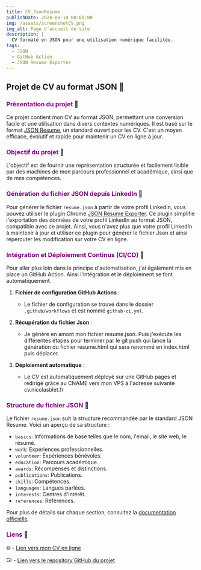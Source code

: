 ```yaml
---
title: CV_JsonResume
publishDate: 2024-06-10 00:00:00
img: /assets/screenshotCV.png
img_alt: Page d'accueil du site
description: |
  CV formaté en JSON pour une utilisation numérique facilitée.
tags:
  - JSON
  - GitHub Action
  - JSON Resume Exporter
---
```


## Projet de CV au format JSON 📄

### <font color="purple">Présentation du projet</font> 📝

Ce projet contient mon CV au format JSON, permettant une conversion facile et une utilisation dans divers contextes numériques. Il est basé sur le format [JSON Resume](https://jsonresume.org/), un standard ouvert pour les CV. C'est un moyen efficace, évolutif et rapide pour maintenir un CV en ligne à jour.

### <font color="purple">Objectif du projet</font> 🎯

L'objectif est de fournir une représentation structurée et facilement lisible par des machines de mon parcours professionnel et académique, ainsi que de mes compétences.

### <font color="purple">Génération du fichier JSON depuis LinkedIn</font> 🔄

Pour générer le fichier `resume.json` à partir de votre profil LinkedIn, vous pouvez utiliser le plugin Chrome <a href="https://chromewebstore.google.com/detail/json-resume-exporter/caobgmmcpklomkcckaenhjlokpmfbdec" target="_blank">JSON Resume Exporter</a>. Ce plugin simplifie l'exportation des données de votre profil LinkedIn au format JSON, compatible avec ce projet. Ainsi, vous n'avez plus que votre profil LinkedIn à maintenir à jour et utiliser ce plugin pour générer le fichier Json et ainsi répercuter les modification sur votre CV en ligne.

### <font color="purple">Intégration et Déploiement Continus (CI/CD)</font> 🚀

Pour aller plus loin dans le principe d'automatisation, j'ai également mis en place un GitHub Action. Ainsi l'intégration et le déploiement se font automatiquement.

1. **Fichier de configuration GitHub Actions** :

   - Le fichier de configuration se trouve dans le dossier `.github/workflows` et est nommé `github-ci.yml`.

2. **Récupération du fichier Json** :

   - Je génère en amont mon fichier resume.json. Puis j'exécute les différentes étapes pour terminer par le git push qui lance la génération du fichier resume.html qui sera renommé en index.html puis déplacer.

3. **Déploiement automatique** :
   - Le CV est automatiquement déployé sur une GitHub pages et redirigé grâce au CNAME vers mon VPS à l'adresse suivante cv.nicolasblet.fr

### <font color="purple">Structure du fichier JSON</font> 📂

Le fichier `resume.json` suit la structure recommandée par le standard JSON Resume. Voici un aperçu de sa structure :

- `basics`: Informations de base telles que le nom, l'email, le site web, le résumé.
- `work`: Expériences professionnelles.
- `volunteer`: Expériences bénévoles.
- `education`: Parcours académique.
- `awards`: Récompenses et distinctions.
- `publications`: Publications.
- `skills`: Compétences.
- `languages`: Langues parlées.
- `interests`: Centres d'intérêt.
- `references`: Références.

Pour plus de détails sur chaque section, consultez la <a href="https://jsonresume.org/schema/" target="_blank">documentation officielle</a>.

### <font color="purple">Liens</font> 🔗

🌐 - <a href="https://cv.nicolasblet.fr" target="_blank">Lien vers mon CV en ligne</a>

<img src="https://github.githubassets.com/images/icons/emoji/octocat.png" alt="GitHub" width="15" height="15"> - <a href="https://github.com/N-BLET/CV_JsonResume" target="_blank">Lien vers le repository GitHub du projet</a>
